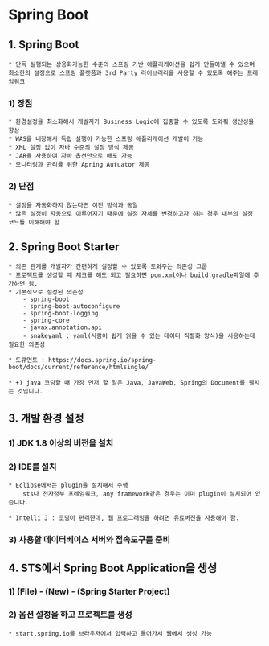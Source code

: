 # Spring Boot  
## 1. Spring Boot  
    * 단독 실행되는 상용화가능한 수준의 스프링 기반 애플리케이션을 쉽게 만들어낼 수 있으며 최소한의 설정으로 스프링 플랫폼과 3rd Party 라이브러리를 사용할 수 있도록 해주는 프레임워크  

### 1) 장점  
    * 환경설정을 최소화해서 개발자가 Business Logic에 집중할 수 있도록 도와줘 생산성을 향상  
    * WAS를 내장해서 독립 실행이 가능한 스프링 애플리케이션 개발이 가능  
    * XML 설정 없이 자바 수준의 설정 방식 제공  
    * JAR을 사용하여 자바 옵션만으로 배포 가능  
    * 모니터링과 관리를 위한 Apring Autuator 제공  

### 2) 단점  
    * 설정을 자동화하지 않는다면 이전 방식과 동일  
    * 많은 설정이 자동으로 이루어지기 때문에 설정 자체를 변경하고자 하는 경우 내부의 설정 코드를 이해해야 함  

## 2. Spring Boot Starter  
    * 의존 관계를 개발자가 간편하게 설정할 수 있도록 도와주는 의존성 그룹  
    * 프로젝트를 생성할 때 체크를 해도 되고 필요하면 pom.xml이나 build.gradle파일에 추가하면 됨.  
    * 기본적으로 설정된 의존성  
        - spring-boot  
        - spring-boot-autoconfigure  
        - spring-boot-logging  
        - spring-core  
        - javax.annotation.api  
        - snakeyaml : yaml(사람이 쉽게 읽을 수 있는 데이터 직렬화 양식)을 사용하는데 필요한 의존성  

    * 도큐먼트 : https://docs.spring.io/spring-boot/docs/current/reference/htmlsingle/  

    * +) java 코딩할 때 가장 먼저 할 일은 Java, JavaWeb, Spring의 Document를 펼치는 것입니다.  

## 3. 개발 환경 설정  
### 1) JDK 1.8 이상의 버전을 설치  
### 2) IDE를 설치  
    * Eclipse에서는 plugin을 설치해서 수행  
        sts나 전자정부 프레임워크, any framework같은 경우는 이미 plugin이 설치되어 있습니다.  

    * Intelli J : 코딩이 편리한데, 웹 프로그래밍을 하려면 유료버전을 사용해야 함.  

### 3) 사용할 데이터베이스 서버와 접속도구를 준비  

## 4. STS에서 Spring Boot Application을 생성  
### 1) (File) - (New) - (Spring Starter Project)  

### 2) 옵션 설정을 하고 프로젝트를 생성  
    * start.spring.io를 브라우저에서 입력하고 들어가서 웹에서 생성 가능  